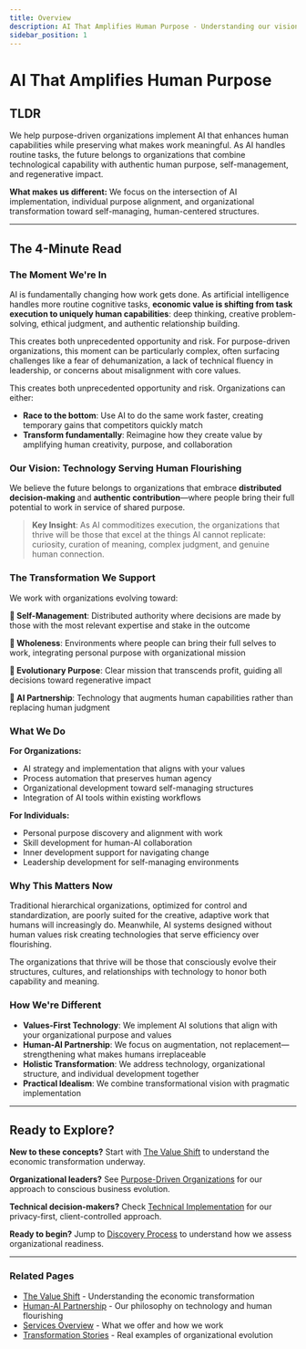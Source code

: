 ```yaml
---
title: Overview
description: AI That Amplifies Human Purpose - Understanding our vision and approach
sidebar_position: 1
---
```


# AI That Amplifies Human Purpose

## TLDR

We help purpose-driven organizations implement AI that enhances human capabilities while preserving what makes work meaningful. As AI handles routine tasks, the future belongs to organizations that combine technological capability with authentic human purpose, self-management, and regenerative impact.

**What makes us different:** We focus on the intersection of AI implementation, individual purpose alignment, and organizational transformation toward self-managing, human-centered structures.

---

## The 4-Minute Read

### The Moment We're In

AI is fundamentally changing how work gets done. As artificial intelligence handles more routine cognitive tasks, **economic value is shifting from task execution to uniquely human capabilities**: deep thinking, creative problem-solving, ethical judgment, and authentic relationship building.

This creates both unprecedented opportunity and risk. For purpose-driven organizations, this moment can be particularly complex, often surfacing challenges like a fear of dehumanization, a lack of technical fluency in leadership, or concerns about misalignment with core values.

This creates both unprecedented opportunity and risk. Organizations can either:
- **Race to the bottom**: Use AI to do the same work faster, creating temporary gains that competitors quickly match
- **Transform fundamentally**: Reimagine how they create value by amplifying human creativity, purpose, and collaboration

### Our Vision: Technology Serving Human Flourishing

We believe the future belongs to organizations that embrace **distributed decision-making** and **authentic contribution**—where people bring their full potential to work in service of shared purpose.

> **Key Insight**: As AI commoditizes execution, the organizations that thrive will be those that excel at the things AI cannot replicate: curiosity, curation of meaning, complex judgment, and genuine human connection.

### The Transformation We Support

We work with organizations evolving toward:

**🌱 Self-Management**: Distributed authority where decisions are made by those with the most relevant expertise and stake in the outcome

**🤝 Wholeness**: Environments where people can bring their full selves to work, integrating personal purpose with organizational mission  

**🎯 Evolutionary Purpose**: Clear mission that transcends profit, guiding all decisions toward regenerative impact

**🤖 AI Partnership**: Technology that augments human capabilities rather than replacing human judgment

### What We Do

**For Organizations:**
- AI strategy and implementation that aligns with your values
- Process automation that preserves human agency
- Organizational development toward self-managing structures
- Integration of AI tools within existing workflows

**For Individuals:**
- Personal purpose discovery and alignment with work
- Skill development for human-AI collaboration
- Inner development support for navigating change
- Leadership development for self-managing environments

### Why This Matters Now

Traditional hierarchical organizations, optimized for control and standardization, are poorly suited for the creative, adaptive work that humans will increasingly do. Meanwhile, AI systems designed without human values risk creating technologies that serve efficiency over flourishing.

The organizations that thrive will be those that consciously evolve their structures, cultures, and relationships with technology to honor both capability and meaning.

### How We're Different

- **Values-First Technology**: We implement AI solutions that align with your organizational purpose and values
- **Human-AI Partnership**: We focus on augmentation, not replacement—strengthening what makes humans irreplaceable
- **Holistic Transformation**: We address technology, organizational structure, and individual development together
- **Practical Idealism**: We combine transformational vision with pragmatic implementation

---

## Ready to Explore?

**New to these concepts?** Start with [The Value Shift](/docs/transformation/value-shift) to understand the economic transformation underway.

**Organizational leaders?** See [Purpose-Driven Organizations](/docs/approach/purpose-driven-organizations) for our approach to conscious business evolution.

**Technical decision-makers?** Check [Technical Implementation](/docs/methodology/technical-implementation) for our privacy-first, client-controlled approach.

**Ready to begin?** Jump to [Discovery Process](/docs/get-started/discovery-process) to understand how we assess organizational readiness.

---

### Related Pages
- [The Value Shift](/docs/transformation/value-shift) - Understanding the economic transformation
- [Human-AI Partnership](/docs/approach/human-ai-partnership) - Our philosophy on technology and human flourishing  
- [Services Overview](/docs/services/services-overview) - What we offer and how we work
- [Transformation Stories](/docs/impact/transformation-stories) - Real examples of organizational evolution